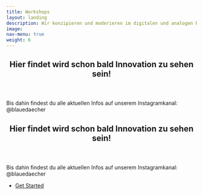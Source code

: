 ```yaml
---
title: Workshops
layout: landing
description: Wir konzipieren und moderieren im digitalen und analogen Raum zu digitalen Themen. Interaktivität steht dabei für uns im Vordergrund.
image: 
nav-menu: true
weight: 6
---
```


<!-- Main -->
<div id="main">

<!-- One -->
<section id="one">
	<div class="inner">
		<header class="major">
			<h2>Hier findet wird schon bald Innovation zu sehen sein!</h2>
		</header>
		<p>Bis dahin findest du alle aktuellen Infos auf unserem Instagramkanal: @blauedaecher</p>
	</div>
</section>

<!-- Two -->
<!-- section id="two" class="spotlights">
	<section>
		<a href="generic.html" class="image">
			<img src="{% link assets/images/pic08.jpg %}" alt="" data-position="center center" />
		</a>
		<div class="content">
			<div class="inner">
				<header class="major">
					<h3>Orci maecenas</h3>
				</header>
				<p>Nullam et orci eu lorem consequat tincidunt vivamus et sagittis magna sed nunc rhoncus condimentum sem. In efficitur ligula tate urna. Maecenas massa sed magna lacinia magna pellentesque lorem ipsum dolor. Nullam et orci eu lorem consequat tincidunt. Vivamus et sagittis tempus.</p>
				<ul class="actions">
					<li><a href="generic.html" class="button">Learn more</a></li>
				</ul>
			</div>
		</div>
	</section>
	<section>
		<a href="generic.html" class="image">
			<img src="{% link assets/images/pic09.jpg %}" alt="" data-position="top center" />
		</a>
		<div class="content">
			<div class="inner">
				<header class="major">
					<h3>Rhoncus magna</h3>
				</header>
				<p>Nullam et orci eu lorem consequat tincidunt vivamus et sagittis magna sed nunc rhoncus condimentum sem. In efficitur ligula tate urna. Maecenas massa sed magna lacinia magna pellentesque lorem ipsum dolor. Nullam et orci eu lorem consequat tincidunt. Vivamus et sagittis tempus.</p>
				<ul class="actions">
					<li><a href="generic.html" class="button">Learn more</a></li>
				</ul>
			</div>
		</div>
	</section>
	<section>
		<a href="generic.html" class="image">
			<img src="{% link assets/images/pic10.jpg %}" alt="" data-position="25% 25%" />
		</a>
		<div class="content">
			<div class="inner">
				<header class="major">
					<h3>Sed nunc ligula</h3>
				</header>
				<p>Nullam et orci eu lorem consequat tincidunt vivamus et sagittis magna sed nunc rhoncus condimentum sem. In efficitur ligula tate urna. Maecenas massa sed magna lacinia magna pellentesque lorem ipsum dolor. Nullam et orci eu lorem consequat tincidunt. Vivamus et sagittis tempus.</p>
				<ul class="actions">
					<li><a href="generic.html" class="button">Learn more</a></li>
				</ul>
			</div>
		</div>
	</section>
</section -->

<!-- Three -->
<section id="three">
	<div class="inner">
		<header class="major">
			<h2>Hier findet wird schon bald Innovation zu sehen sein!</h2>
		</header>
		<p>Bis dahin findest du alle aktuellen Infos auf unserem Instagramkanal: @blauedaecher</p>
		<ul class="actions">
			<li><a href="generic.html" class="button next">Get Started</a></li>
		</ul>
	</div>
</section>



</div>
